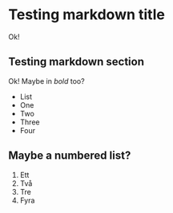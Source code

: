 
Testing markdown title
======================

Ok!

Testing markdown section
------------------------

Ok! Maybe in *bold* too?

 * List
 * One
 * Two
 * Three
 * Four

Maybe a numbered list?
----------------------

1. Ett
2. Två
3. Tre
4. Fyra
